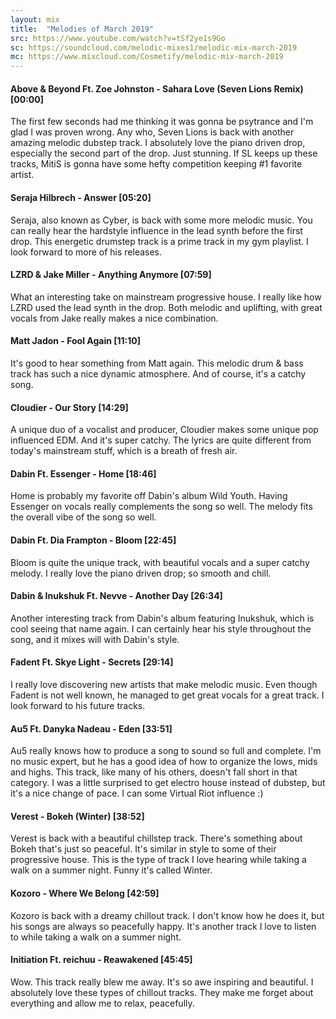 ```yaml
---
layout: mix
title:  "Melodies of March 2019"
src: https://www.youtube.com/watch?v=tSf2ye1s9Go
sc: https://soundcloud.com/melodic-mixes1/melodic-mix-march-2019
mc: https://www.mixcloud.com/Cosmetify/melodic-mix-march-2019
---
```


#### Above & Beyond Ft. Zoe Johnston - Sahara Love (Seven Lions Remix) [00:00]

The first few seconds had me thinking it was gonna be psytrance and I'm glad I was proven wrong. Any who, Seven Lions is back with another amazing melodic dubstep track. I absolutely love the piano driven drop, especially the second part of the drop. Just stunning. If SL keeps up these tracks, MitiS is gonna have some hefty competition keeping #1 favorite artist.

#### Seraja Hilbrech - Answer [05:20]

Seraja, also known as Cyber, is back with some more melodic music. You can really hear the hardstyle influence in the lead synth before the first drop. This energetic drumstep track is a prime track in my gym playlist. I look forward to more of his releases.

#### LZRD & Jake Miller - Anything Anymore [07:59]

What an interesting take on mainstream progressive house. I really like how LZRD used the lead synth in the drop. Both melodic and uplifting, with great vocals from Jake really makes a nice combination.

#### Matt Jadon - Fool Again [11:10]

It's good to hear something from Matt again. This melodic drum & bass track has such a nice dynamic atmosphere. And of course, it's a catchy song.

#### Cloudier - Our Story [14:29]

A unique duo of a vocalist and producer, Cloudier makes some unique pop influenced EDM. And it's super catchy. The lyrics are quite different from today's mainstream stuff, which is a breath of fresh air.

#### Dabin Ft. Essenger - Home [18:46]

Home is probably my favorite off Dabin's album Wild Youth. Having Essenger on vocals really complements the song so well. The melody fits the overall vibe of the song so well.

#### Dabin Ft. Dia Frampton - Bloom [22:45]

Bloom is quite the unique track, with beautiful vocals and a super catchy melody. I really love the piano driven drop; so smooth and chill.

#### Dabin & Inukshuk Ft. Nevve - Another Day [26:34]

Another interesting track from Dabin's album featuring Inukshuk, which is cool seeing that name again. I can certainly hear his style throughout the song, and it mixes will with Dabin's style.

#### Fadent Ft. Skye Light - Secrets [29:14]

I really love discovering new artists that make melodic music. Even though Fadent is not well known, he managed to get great vocals for a great track. I look forward to his future tracks.

#### Au5 Ft. Danyka Nadeau - Eden [33:51]

Au5 really knows how to produce a song to sound so full and complete. I'm no music expert, but he has a good idea of how to organize the lows, mids and highs. This track, like many of his others, doesn't fall short in that category. I was a little surprised to get electro house instead of dubstep, but it's a nice change of pace. I can some Virtual Riot influence :)

#### Verest - Bokeh (Winter) [38:52]

Verest is back with a beautiful chillstep track. There's something about Bokeh that's just so peaceful. It's similar in style to some of their progressive house. This is the type of track I love hearing while taking a walk on a summer night. Funny it's called Winter.

#### Kozoro - Where We Belong [42:59]

Kozoro is back with a dreamy chillout track. I don't know how he does it, but his songs are always so peacefully happy. It's another track I love to listen to while taking a walk on a summer night.

#### Initiation Ft. reichuu - Reawakened [45:45]

Wow. This track really blew me away. It's so awe inspiring and beautiful. I absolutely love these types of chillout tracks. They make me forget about everything and allow me to relax, peacefully.